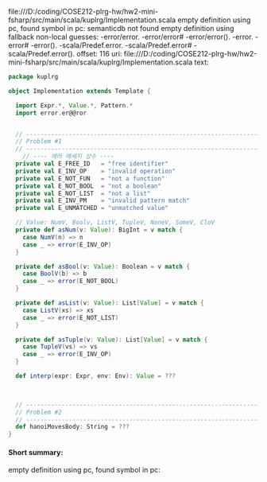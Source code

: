 file:///D:/coding/COSE212-plrg-hw/hw2-mini-fsharp/src/main/scala/kuplrg/Implementation.scala
empty definition using pc, found symbol in pc: 
semanticdb not found
empty definition using fallback
non-local guesses:
	 -error/error.
	 -error/error#
	 -error/error().
	 -error.
	 -error#
	 -error().
	 -scala/Predef.error.
	 -scala/Predef.error#
	 -scala/Predef.error().
offset: 116
uri: file:///D:/coding/COSE212-plrg-hw/hw2-mini-fsharp/src/main/scala/kuplrg/Implementation.scala
text:
```scala
package kuplrg

object Implementation extends Template {

  import Expr.*, Value.*, Pattern.*
  import error.er@@ror


  // ---------------------------------------------------------------------------
  // Problem #1
  // ---------------------------------------------------------------------------
    // ---- 에러 메세지 상수 ----
  private val E_FREE_ID   = "free identifier"
  private val E_INV_OP    = "invalid operation"
  private val E_NOT_FUN   = "not a function"
  private val E_NOT_BOOL  = "not a boolean"
  private val E_NOT_LIST  = "not a list"
  private val E_INV_PM    = "invalid pattern match"
  private val E_UNMATCHED = "unmatched value"

  // Value: NumV, Boolv, ListV, TupleV, NoneV, SomeV, CloV
  private def asNum(v: Value): BigInt = v match {
    case NumV(n) => n
    case _ => error(E_INV_OP)
  }

  private def asBool(v: Value): Boolean = v match {
    case BoolV(b) => b
    case _ => error(E_NOT_BOOL)
  }

  private def asList(v: Value): List[Value] = v match {
    case ListV(xs) => xs
    case _ => error(E_NOT_LIST)
  }

  private def asTuple(v: Value): List[Value] = v match {
    case TupleV(vs) => vs
    case _ => error(E_INV_OP)
  }

  def interp(expr: Expr, env: Env): Value = ???
    


  // ---------------------------------------------------------------------------
  // Problem #2
  // ---------------------------------------------------------------------------
  def hanoiMovesBody: String = ???
}

```


#### Short summary: 

empty definition using pc, found symbol in pc: 